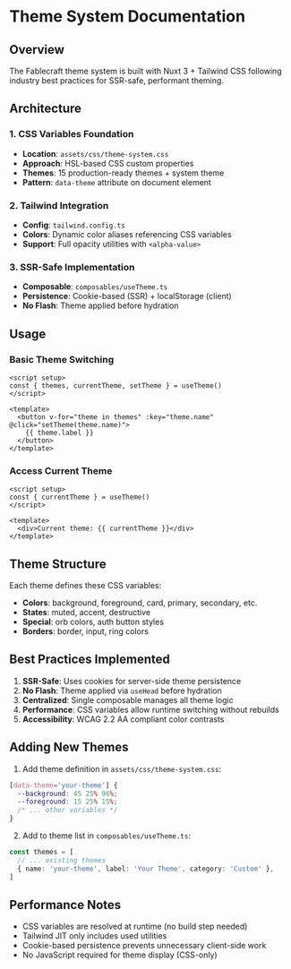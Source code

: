 # Theme System Documentation

## Overview

The Fablecraft theme system is built with Nuxt 3 + Tailwind CSS following industry best practices for SSR-safe, performant theming.

## Architecture

### 1. CSS Variables Foundation

- **Location**: `assets/css/theme-system.css`
- **Approach**: HSL-based CSS custom properties
- **Themes**: 15 production-ready themes + system theme
- **Pattern**: `data-theme` attribute on document element

### 2. Tailwind Integration

- **Config**: `tailwind.config.ts`
- **Colors**: Dynamic color aliases referencing CSS variables
- **Support**: Full opacity utilities with `<alpha-value>`

### 3. SSR-Safe Implementation

- **Composable**: `composables/useTheme.ts`
- **Persistence**: Cookie-based (SSR) + localStorage (client)
- **No Flash**: Theme applied before hydration

## Usage

### Basic Theme Switching

```vue
<script setup>
const { themes, currentTheme, setTheme } = useTheme()
</script>

<template>
  <button v-for="theme in themes" :key="theme.name" @click="setTheme(theme.name)">
    {{ theme.label }}
  </button>
</template>
```

### Access Current Theme

```vue
<script setup>
const { currentTheme } = useTheme()
</script>

<template>
  <div>Current theme: {{ currentTheme }}</div>
</template>
```

## Theme Structure

Each theme defines these CSS variables:

- **Colors**: background, foreground, card, primary, secondary, etc.
- **States**: muted, accent, destructive
- **Special**: orb colors, auth button styles
- **Borders**: border, input, ring colors

## Best Practices Implemented

1. **SSR-Safe**: Uses cookies for server-side theme persistence
2. **No Flash**: Theme applied via `useHead` before hydration
3. **Centralized**: Single composable manages all theme logic
4. **Performance**: CSS variables allow runtime switching without rebuilds
5. **Accessibility**: WCAG 2.2 AA compliant color contrasts

## Adding New Themes

1. Add theme definition in `assets/css/theme-system.css`:

```css
[data-theme='your-theme'] {
  --background: 45 25% 96%;
  --foreground: 15 25% 15%;
  /* ... other variables */
}
```

2. Add to theme list in `composables/useTheme.ts`:

```ts
const themes = [
  // ... existing themes
  { name: 'your-theme', label: 'Your Theme', category: 'Custom' },
]
```

## Performance Notes

- CSS variables are resolved at runtime (no build step needed)
- Tailwind JIT only includes used utilities
- Cookie-based persistence prevents unnecessary client-side work
- No JavaScript required for theme display (CSS-only)
